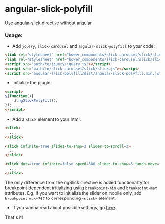 # angular-slick-polyfill
Use [angular-slick](https://github.com/vasyabigi/angular-slick) directive without angular

### Usage:

- Add `jquery`, `slick-carousel` and `angular-slick-polyfill` to your code:

```html
<link rel="stylesheet" href="bower_components/slick-carousel/slick/slick.css">
<link rel="stylesheet" href="bower_components/slick-carousel/slick/slick-theme.css">
<script src="path/to/jquery/jquery.js"></script>
<script src="path/to/slick-carousel/slick/slick.js"></script>
<script src="angular-slick-polyfill/dist/angular-slick-polyfill.min.js"></script>
```

- Initialize the plugin:

```html
<script>
$(function(){
    $.ngSlickPolyfill();
});
</script>
```

- Add a `slick` element to your html:

```html
<slick>
  ...
</slick>

<slick infinite=true slides-to-show=3 slides-to-scroll=3>
  ...
</slick>

<slick dots=true infinite=false speed=300 slides-to-show=5 touch-move=false slides-to-scroll=1>
  ...
</slick>
```

The only difference from the ngSlick directive is added functionality for breakpoint-dependent
initializing using `breakpoint-min` and `breakpoint-max` attributes. E.g. if you want to initialize
the slider on mobile only, add `breakpoint-max=767` to corresponding `<slick>` element.

- If you wanna read about possible settings, go [here](http://kenwheeler.github.io/slick/#settings).

That's it!
